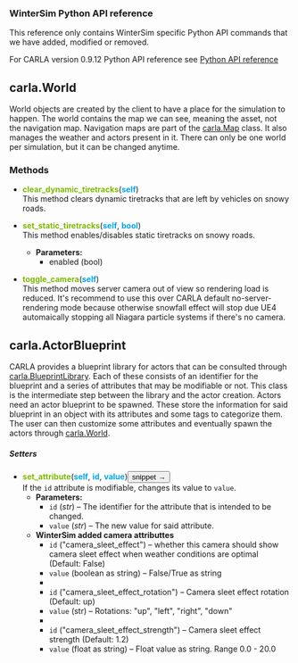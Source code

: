 ### WinterSim Python API reference
This reference only contains WinterSim specific Python API commands that we have added, modified or removed.

For CARLA version 0.9.12 Python API reference see [Python API reference](https://carla.readthedocs.io/en/0.9.12/python_api/)

## carla.World<a name="carla.World"></a>
World objects are created by the client to have a place for the simulation to happen. The world contains the map we can see, meaning the asset, not the navigation map. Navigation maps are part of the [carla.Map](https://carla.readthedocs.io/en/latest/python_api/#carlamap) class. It also manages the weather and actors present in it. There can only be one world per simulation, but it can be changed anytime.  

### Methods

- <a name="carla.World.clear_dynamic_tiretracks"></a>**<font color="#7fb800">clear_dynamic_tiretracks</font>**(<font color="#00a6ed">**self**</font>)  
This method clears dynamic tiretracks that are left by vehicles on snowy roads.
</font>

- <a name="carla.set_static_tiretracks"></a>**<font color="#7fb800">set_static_tiretracks</font>**(<font color="#00a6ed">**self**</font>, <font color="#00a6ed">**bool**</font>)    
This method enables/disables static tiretracks on snowy roads.
    - **Parameters:**
        - enabled (bool)
        
- <a name="carla.World.toggle_cameras"></a>**<font color="#7fb800">toggle_camera</font>**(<font color="#00a6ed">**self**</font>)  
This method moves server camera out of view so rendering load is reduced. It's recommend to use this over CARLA default no-server-rendering mode because otherwise snowfall effect will stop due UE4 automaically stopping all Niagara particle systems if there's no camera.
</font>

## carla.ActorBlueprint<a name="carla.ActorBlueprint"></a>
CARLA provides a blueprint library for actors that can be consulted through [carla.BlueprintLibrary](#carla.BlueprintLibrary). Each of these consists of an identifier for the blueprint and a series of attributes that may be modifiable or not. This class is the intermediate step between the library and the actor creation. Actors need an actor blueprint to be spawned. These store the information for said blueprint in an object with its attributes and some tags to categorize them. The user can then customize some attributes and eventually spawn the actors through [carla.World](#carla.World).  


##### Setters
- <a name="carla.ActorBlueprint.set_attribute"></a>**<font color="#7fb800">set_attribute</font>**(<font color="#00a6ed">**self**</font>, <font color="#00a6ed">**id**</font>, <font color="#00a6ed">**value**</font>)<button class="SnipetButton" id="carla.ActorBlueprint.set_attribute-snipet_button">snippet &rarr;</button>  
If the `id` attribute is modifiable, changes its value to `value`.  
    - **Parameters:**
        - `id` (_str_) – The identifier for the attribute that is intended to be changed.  
        - `value` (_str_) – The new value for said attribute.  
    - **WinterSim added camera attributtes**
        - `id` ("camera_sleet_effect") – whether this camera should show camera sleet effect when weather conditions are optimal (Default: False)
        - `value` (boolean as string) – False/True as string
        -
        - `id` ("camera_sleet_effect_rotation") – Camera sleet effect rotation (Default: up)
        - `value` (str) – Rotations: "up", "left", "right", "down"
        -
        - `id` ("camera_sleet_effect_strength") – Camera sleet effect strength (Default: 1.2)
        - `value` (float as string) – Float value as string. Range 0.0 - 20.0
